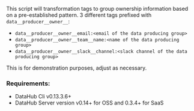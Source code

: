 This script will transformation tags to group ownership information based on a pre-established pattern. 
3 different tags prefixed with `data__producer__owner__`:
 - `data__producer__owner__email:<email of the data producing group>`
 - `data__producer__owner__team__name:<name of the data producing group>`
 - `data__producer__owner__slack__channel:<slack channel of the data producing group>`

This is for demonstration purposes, adjust as necessary.

### Requirements:
- DataHub Cli v0.13.3.6+ 
- DataHub Server version v0.14+ for OSS and 0.3.4+ for SaaS